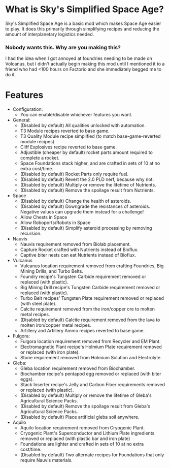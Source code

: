 # What is Sky's Simplified Space Age?
Sky's Simplified Space Age is a basic mod which makes Space Age easier to play.
It does this primarily through simplifying recipes and reducing the amount of interplanetary logistics needed.

### Nobody wants this.  Why are you making this?
I had the idea when I got annoyed at foundries needing to be made on Volcanus, but I didn't actually begin making this mod until I mentioned it to a friend who had <100 hours on Factorio and she immediately begged me to do it.

# Features
* Configuration:
  * You can enable/disable whichever features you want.
* General:
  * (Disabled by default) All qualities unlocked with automation.
  * T3 Module recipes reverted to base game.
  * T3 Quality Module recipe simplified (to match base-game-reverted module recipes)
  * Cliff Explosives recipe reverted to base game.
  * Adjustible (cheaper by default) rocket parts amount required to complete a rocket.
  * Space Foundations stack higher, and are crafted in sets of 10 at no extra cost/time.
  * (Disabled by default) Rocket Parts only require fuel.
  * (Disabled by default) Revert the 2.0 PLD nerf, because why not.
  * (Disabled by default) Multiply or remove the lifetime of Nutrients.
  * (Disabled by default) Remove the spoilage result from Nutrients.
* Space
  * (Disabled by default) Change the health of asteroids.
  * (Disabled by default) Downgrade the resistances of asteroids.  Negative values can upgrade them instead for a challenge!
  * Allow Chests in Space
  * Allow Roboports/Robots in Space
  * (Disabled by default) Simplify asteroid processing by removing recursion.
* Nauvis
  * Nauvis requirement removed from Biolab placement.
  * Capture Rocket crafted with Nutrients instead of Bioflux.
  * Captive biter nests can eat Nutrients instead of Bioflux.
* Vulcanus
  * Vulcanus location requirement removed from crafting Foundries, Big Mining Drills, and Turbo Belts.
  * Foundry recipe's Tungsten Carbide requirement removed or replaced (with plastic).
  * Big Mining Drill recipe's Tungsten Carbide requirement removed or replaced (with plastic).
  * Turbo Belt recipes' Tungsten Plate requirement removed or replaced (with steel plate).
  * Calcite requirement removed from the iron/copper ore to molten metal recipes.
  * (Disabled by default) Calcite requirement removed from the lava to molten iron/copper metal recipes.
  * Artillery and Artillery Ammo recipes reverted to base game.
* Fulgora:
  * Fulgora location requirement removed from Recycler and EM Plant.
  * Electromagnetic Plant recipe's Holmium Plate requirement removed or replaced (with iron plate).
  * Stone requirement removed from Holmium Solution and Electrolyte.
* Gleba:
  * Gleba location requirement removed from Biochamber.
  * Biochamber recipe's pentapod egg removed or replaced (with biter eggs).
  * Stack Inserter recipe's Jelly and Carbon Fiber requirements removed or replaced (with plastic).
  * (Disabled by default) Multiply or remove the lifetime of Gleba's Agricultural Science Packs.
  * (Disabled by default) Remove the spoilage result from Gleba's Agricultural Science Packs.
  * (Disabled by default) Place artificial gleba soil anywhere.
* Aquilo
  * Aquilo location requirement removed from Cryogenic Plant.
  * Cryogenic Plant's Superconductor and Lithium Plate ingredients removed or replaced (with plastic bar and iron plate)
  * Foundations are lighter and crafted in sets of 10 at no extra cost/time.
  * (Disabled by default) Two alternate recipes for Foundations that only require Nauvis materials.